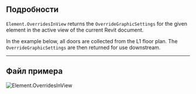 ## Подробности
`Element.OverridesInView` returns the `OverrideGraphicSettings` for the given element in the active view of the current Revit document.

In the example below, all doors are collected from the L1 floor plan. The `OverrideGraphicSettings` are then returned for use downstream.

___
## Файл примера

![Element.OverridesInView](./Revit.Elements.Element.OverridesInView_img.jpg)
